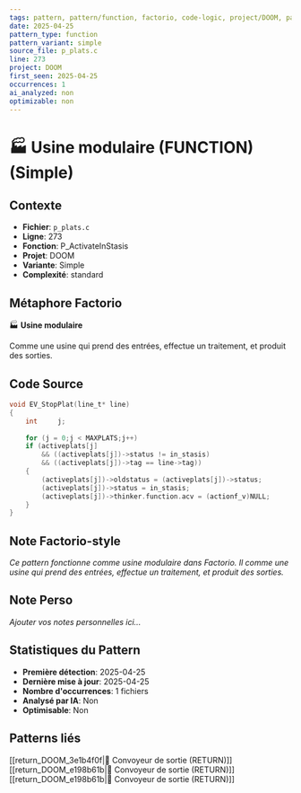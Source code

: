 ```yaml
---
tags: pattern, pattern/function, factorio, code-logic, project/DOOM, pattern/variant/simple
date: 2025-04-25
pattern_type: function
pattern_variant: simple
source_file: p_plats.c
line: 273
project: DOOM
first_seen: 2025-04-25
occurrences: 1
ai_analyzed: non
optimizable: non
---
```


# 🏭 Usine modulaire (FUNCTION) (Simple)

## Contexte
- **Fichier**: `p_plats.c`
- **Ligne**: 273
- **Fonction**: P_ActivateInStasis
- **Projet**: DOOM
- **Variante**: Simple
- **Complexité**: standard

## Métaphore Factorio
🏭 **Usine modulaire**

Comme une usine qui prend des entrées, effectue un traitement, et produit des sorties.

## Code Source
```c
void EV_StopPlat(line_t* line)
{
    int		j;
	
    for (j = 0;j < MAXPLATS;j++)
	if (activeplats[j]
	    && ((activeplats[j])->status != in_stasis)
	    && ((activeplats[j])->tag == line->tag))
	{
	    (activeplats[j])->oldstatus = (activeplats[j])->status;
	    (activeplats[j])->status = in_stasis;
	    (activeplats[j])->thinker.function.acv = (actionf_v)NULL;
	}
}
```

## Note Factorio-style
*Ce pattern fonctionne comme usine modulaire dans Factorio. Il comme une usine qui prend des entrées, effectue un traitement, et produit des sorties.*

## Note Perso
*Ajouter vos notes personnelles ici...*

## Statistiques du Pattern
- **Première détection**: 2025-04-25
- **Dernière mise à jour**: 2025-04-25
- **Nombre d'occurrences**: 1 fichiers
- **Analysé par IA**: Non
- **Optimisable**: Non

## Patterns liés
[[return_DOOM_3e1b4f0f|🚚 Convoyeur de sortie (RETURN)]]
[[return_DOOM_e198b61b|🚚 Convoyeur de sortie (RETURN)]]
[[return_DOOM_e198b61b|🚚 Convoyeur de sortie (RETURN)]]
